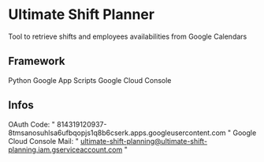 # Ultimate Shift Planner

Tool to retrieve shifts and employees availabilities from Google Calendars

## Framework
Python
Google App Scripts
Google Cloud Console

## Infos
OAuth Code:        " 814319120937-8tmsanosuhlsa6ufbqopjs1q8b6cserk.apps.googleusercontent.com "
Google Cloud Console Mail:        " ultimate-shift-planning@ultimate-shift-planning.iam.gserviceaccount.com "
